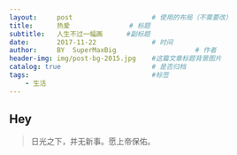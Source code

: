 ```yaml
---
layout:     post                    # 使用的布局（不需要改）
title:      热爱               # 标题 
subtitle:   人生不过一幅画      #副标题
date:       2017-11-22              # 时间
author:     BY  SuperMaxBig                    # 作者
header-img: img/post-bg-2015.jpg    #这篇文章标题背景图片
catalog: true                       # 是否归档
tags:                               #标签
    - 生活
---
```


## Hey
>日光之下，并无新事。愿上帝保佑。




